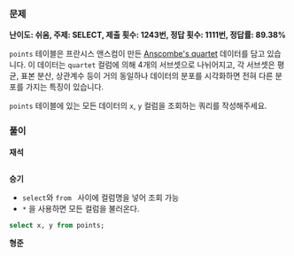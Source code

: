 ### 문제

**난이도: 쉬움, 주제: SELECT, 제출 횟수: 1243번, 정답 횟수: 1111번, 정답률: 89.38%**

`points` 테이블은 프란시스 앤스컴이 만든 [Anscombe's quartet](https://en.wikipedia.org/wiki/Anscombe%27s_quartet) 데이터를 담고 있습니다. 이 데이터는 `quartet` 컬럼에 의해 4개의 서브셋으로 나뉘어지고, 각 서브셋은 평균, 표본 분산, 상관계수 등이 거의 동일하나 데이터의 분포를 시각화하면 전혀 다른 분포를 가지는 특징이 있습니다.

`points` 테이블에 있는 모든 데이터의 `x`, `y` 컬럼을 조회하는 쿼리를 작성해주세요.


### 풀이

**재석**

```sql

```

**승기**
- `select`와 `from ` 사이에 컬럼명을 넣어 조회 가능
- `*` 을 사용하면 모든 컬럼을 불러온다.
```sql
select x, y from points;
```

**형준**

```sql

```
